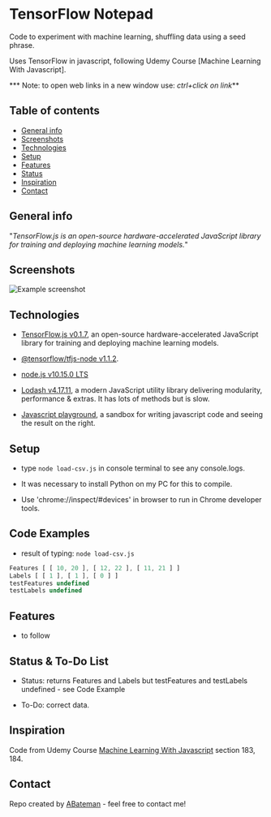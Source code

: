 # TensorFlow Notepad

Code to experiment with machine learning, shuffling data using a seed phrase.

Uses TensorFlow in javascript, following Udemy Course [Machine Learning With Javascript].

*** Note: to open web links in a new window use: _ctrl+click on link_**

## Table of contents

* [General info](#general-info)
* [Screenshots](#screenshots)
* [Technologies](#technologies)
* [Setup](#setup)
* [Features](#features)
* [Status](#status)
* [Inspiration](#inspiration)
* [Contact](#contact)

## General info

"_TensorFlow.js is an open-source hardware-accelerated JavaScript library for training and deploying machine learning models._"

## Screenshots

![Example screenshot](./img/.png)

## Technologies

* [TensorFlow.js v0.1.7](https://js.tensorflow.org/), an open-source hardware-accelerated JavaScript library for training and deploying machine learning models.

* [@tensorflow/tfjs-node v1.1.2](https://www.npmjs.com/package/@tensorflow/tfjs-node).

* [node.js v10.15.0 LTS](https://nodejs.org)

* [Lodash v4.17.11](https://lodash.com/), a modern JavaScript utility library delivering modularity, performance & extras. It has lots of methods but is slow.

* [Javascript playground](https://stephengrider.github.io/JSPlaygrounds/), a sandbox for writing javascript code and seeing the result on the right.

## Setup

* type `node load-csv.js` in console terminal to see any console.logs.

* It was necessary to install Python on my PC for this to compile.

* Use 'chrome://inspect/#devices' in browser to run in Chrome developer tools.

## Code Examples

* result of typing: `node load-csv.js`

```javascript
Features [ [ 10, 20 ], [ 12, 22 ], [ 11, 21 ] ]
Labels [ [ 1 ], [ 1 ], [ 0 ] ]
testFeatures undefined
testLabels undefined
```

## Features

* to follow

## Status & To-Do List

* Status:  returns Features and Labels but testFeatures and testLabels undefined - see Code Example

* To-Do: correct data.

## Inspiration

Code from Udemy Course [Machine Learning With Javascript](https://www.udemy.com/machine-learning-with-javascript/learn/lecture/12355012#overview) section 183, 184.

## Contact

Repo created by [ABateman](https://www.andrewbateman.org) - feel free to contact me!
